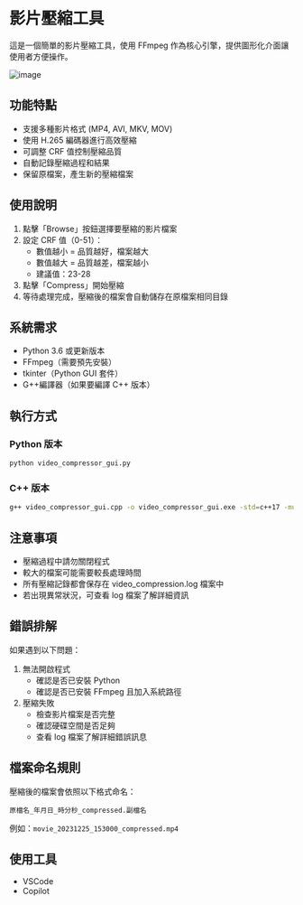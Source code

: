 # 影片壓縮工具

這是一個簡單的影片壓縮工具，使用 FFmpeg 作為核心引擎，提供圖形化介面讓使用者方便操作。

![image](https://github.com/yuuhouse/VideoCopresserV_02-potter-/blob/main/Screenshot.png)

## 功能特點

- 支援多種影片格式 (MP4, AVI, MKV, MOV)
- 使用 H.265 編碼器進行高效壓縮
- 可調整 CRF 值控制壓縮品質
- 自動記錄壓縮過程和結果
- 保留原檔案，產生新的壓縮檔案

## 使用說明

1. 點擊「Browse」按鈕選擇要壓縮的影片檔案
2. 設定 CRF 值（0-51）：
   - 數值越小 = 品質越好，檔案越大
   - 數值越大 = 品質越差，檔案越小
   - 建議值：23-28
3. 點擊「Compress」開始壓縮
4. 等待處理完成，壓縮後的檔案會自動儲存在原檔案相同目錄

## 系統需求

- Python 3.6 或更新版本
- FFmpeg（需要預先安裝）
- tkinter（Python GUI 套件）
- G++編譯器（如果要編譯 C++ 版本）

## 執行方式

### Python 版本
```bash
python video_compressor_gui.py
```

### C++ 版本
```bash
g++ video_compressor_gui.cpp -o video_compressor_gui.exe -std=c++17 -municode -mwindows -static -static-libgcc -static-libstdc++
```

## 注意事項

- 壓縮過程中請勿關閉程式
- 較大的檔案可能需要較長處理時間
- 所有壓縮記錄都會保存在 video_compression.log 檔案中
- 若出現異常狀況，可查看 log 檔案了解詳細資訊

## 錯誤排解

如果遇到以下問題：
1. 無法開啟程式
   - 確認是否已安裝 Python
   - 確認是否已安裝 FFmpeg 且加入系統路徑
2. 壓縮失敗
   - 檢查影片檔案是否完整
   - 確認硬碟空間是否足夠
   - 查看 log 檔案了解詳細錯誤訊息

## 檔案命名規則

壓縮後的檔案會依照以下格式命名：
```
原檔名_年月日_時分秒_compressed.副檔名
```
例如：`movie_20231225_153000_compressed.mp4`

## 使用工具

- VSCode
- Copilot